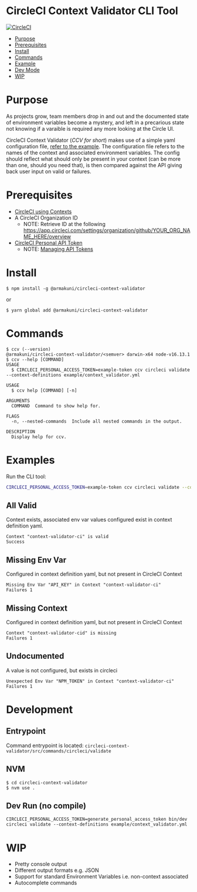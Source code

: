 CircleCI Context Validator CLI Tool
=================

[![CircleCI](https://circleci.com/gh/armakuni/circleci-context-validator/tree/main.svg?style=svg&circle-token=e243ff035113b5a9b5d5b939673556e063ac3b5a)](https://circleci.com/gh/armakuni/circleci-context-validator/tree/main)

* [Purpose](#purpose)
* [Prerequisites](#prerequisites)
* [Install](#install)
* [Commands](#commands)
* [Example](#examples)
* [Dev Mode](#development)
* [WIP](#wip)

# Purpose 
As projects grow, team members drop in and out and the documented state of environment variables become a mystery, and left in a precarious state not knowing if a varaible is required any more looking at the Circle UI.

CircleCI Context Validator (*CCV for short*) makes use of a simple yaml configuration file, [refer to the example](./example/context_validator.yml). The configuration file refers to the names of the context and associated environment variables. The config should reflect what should only be present in your context (can be more than one, should you need that), is then compared against the API giving back user input on valid or failures.

# Prerequisites
- [CircleCI using Contexts](https://circleci.com/docs/2.0/contexts/)
- A CircleCI Organization ID
    - NOTE: Retrieve ID at the following https://app.circleci.com/settings/organization/github/YOUR_ORG_NAME_HERE/overview
- [CircleCI Personal API Token](https://app.circleci.com/settings/user/tokens) 
    - NOTE: [Managing API Tokens](https://circleci.com/docs/2.0/managing-api-tokens/)

# Install
```sh-session
$ npm install -g @armakuni/circleci-context-validator
``` 
or 
```sh-session
$ yarn global add @armakuni/circleci-context-validator
```

# Commands
```
$ ccv (--version)
@armakuni/circleci-context-validator/<semver> darwin-x64 node-v16.13.1
$ ccv --help [COMMAND]
USAGE
  $ CIRCLECI_PERSONAL_ACCESS_TOKEN=example-token ccv circleci validate --context-definitions example/context_validator.yml
```

```
USAGE
  $ ccv help [COMMAND] [-n]

ARGUMENTS
  COMMAND  Command to show help for.

FLAGS
  -n, --nested-commands  Include all nested commands in the output.

DESCRIPTION
  Display help for ccv.
```

# Examples
Run the CLI tool:
```sh
CIRCLECI_PERSONAL_ACCESS_TOKEN=example-token ccv circleci validate --context-definitions .circleci/context_validator.yml
```

## All Valid 
Context exists, associated env var values configured exist in context definition yaml.
```
Context "context-validator-ci" is valid
Success
```

## Missing Env Var
Configured in context definition yaml, but not present in CircleCI Context
```
Missing Env Var "API_KEY" in Context "context-validator-ci"
Failures 1
```

## Missing Context
Configured in context definition yaml, but not present in CircleCI Context
```
Context "context-validator-cid" is missing
Failures 1
```
## Undocumented
A value is not configured, but exists in circleci
```
Unexpected Env Var "NPM_TOKEN" in Context "context-validator-ci"
Failures 1
```

# Development
## Entrypoint
Command entrypoint is located: `circleci-context-validator/src/commands/circleci/validate`
## NVM
```
$ cd circleci-context-validator
$ nvm use .
```

## Dev Run (no compile)
```sh-session
CIRCLECI_PERSONAL_ACCESS_TOKEN=generate_personal_access_token bin/dev circleci validate --context-definitions example/context_validator.yml
```

# WIP
- Pretty console output
- Different output formats e.g. JSON
- Support for standard Environment Variables i.e. non-context associated
- Autocomplete commands
